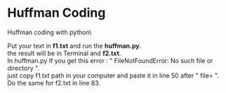 # Huffman Coding
Huffman coding with python\

Put your text in **f1.txt** and run the **huffman.py**.\
the result will be in Terminal and **f2.txt**.\
In huffman.py If you get this error  : " FileNotFoundError: No such file or directory ".\
just copy f1.txt path in your computer and paste it in line 50 after " file= ".\
Do the same for f2.txt in line 83.
